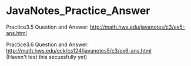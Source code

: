# JavaNotes_Practice_Answer

Practice3.5 Question and Answer:
http://math.hws.edu/javanotes/c3/ex5-ans.html
</br>

Practice3.6 Question and Answer:
http://math.hws.edu/eck/cs124/javanotes5/c3/ex6-ans.html
</br>
(Haven't test this secussfully yet)
